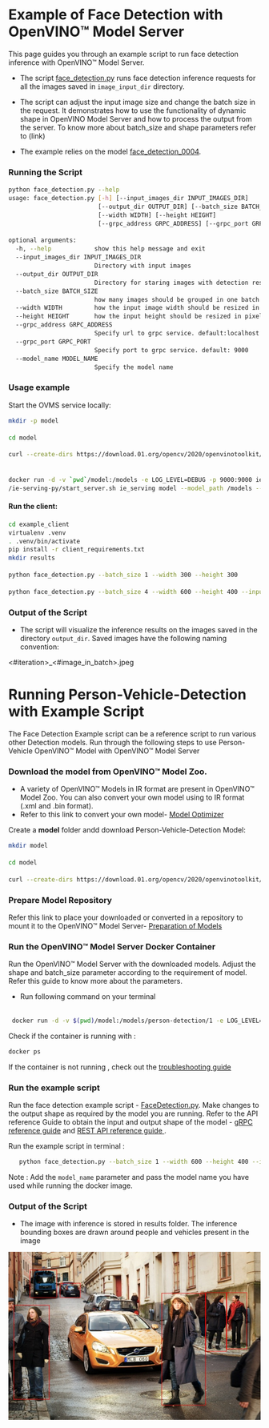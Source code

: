 
# Example of Face Detection with OpenVINO&trade; Model Server<a name="facedetection"></a>

This page guides you through an example script to run face detection inference with OpenVINO&trade; Model Server.


- The script [face_detection.py](face_detection.py) runs face detection inference requests for all the images
saved in `image_input_dir` directory. 

- The script can adjust the input image size and change the batch size in the request. It demonstrates how to use
the functionality of dynamic shape in OpenVINO Model Server and how to process the output from the server. To know more about batch_size and shape parameters refer to (link)

- The example relies on the model [face_detection_0004](https://docs.openvinotoolkit.org/2018_R5/_docs_Retail_object_detection_face_sqnet10modif_ssd_0004_caffe_desc_face_detection_retail_0004.html).

### Running the Script

```bash
python face_detection.py --help
usage: face_detection.py [-h] [--input_images_dir INPUT_IMAGES_DIR]
                         [--output_dir OUTPUT_DIR] [--batch_size BATCH_SIZE]
                         [--width WIDTH] [--height HEIGHT]
                         [--grpc_address GRPC_ADDRESS] [--grpc_port GRPC_PORT] [--model_name]

optional arguments:
  -h, --help            show this help message and exit
  --input_images_dir INPUT_IMAGES_DIR
                        Directory with input images
  --output_dir OUTPUT_DIR
                        Directory for staring images with detection results
  --batch_size BATCH_SIZE
                        how many images should be grouped in one batch
  --width WIDTH         how the input image width should be resized in pixels
  --height HEIGHT       how the input height should be resized in pixels
  --grpc_address GRPC_ADDRESS
                        Specify url to grpc service. default:localhost
  --grpc_port GRPC_PORT
                        Specify port to grpc service. default: 9000
  --model_name MODEL_NAME
                        Specify the model name 
```

### Usage example

Start the OVMS service locally:

```bash
mkdir -p model

cd model

curl --create-dirs https://download.01.org/opencv/2020/openvinotoolkit/2020.2/open_model_zoo/models_bin/3/face-detection-retail-0004/FP32/face-detection-retail-0004.xml https://download.01.org/opencv/2020/openvinotoolkit/2020.2/open_model_zoo/models_bin/3/face-detection-retail-0004/FP32/face-detection-retail-0004.bin -o model/face-detection-retail-0004.xml -o model/face-detection-retail-0004.bin


docker run -d -v `pwd`/model:/models -e LOG_LEVEL=DEBUG -p 9000:9000 ie-serving-py:latest \
/ie-serving-py/start_server.sh ie_serving model --model_path /models --model_name face-detection --port 9000  --shape auto
```

#### Run the client:
```bash
cd example_client
virtualenv .venv
. .venv/bin/activate
pip install -r client_requirements.txt
mkdir results

python face_detection.py --batch_size 1 --width 300 --height 300

python face_detection.py --batch_size 4 --width 600 --height 400 --input_images_dir images/people --output_dir results
```

### Output of the Script

- The script will visualize the inference results on the images saved in the directory `output_dir`. Saved images have the following naming convention:

<#iteration>_<#image_in_batch>.jpeg

# Running Person-Vehicle-Detection with Example Script<a name="persondetection"></a>

The Face Detection Example script can be a reference script to run various other Detection models. Run through the following steps to use Person-Vehicle OpenVINO&trade; Model with OpenVINO&trade; Model Server


### Download the model from OpenVINO&trade; Model Zoo.

- A variety of OpenVINO&trade; Models in IR format are present in OpenVINO&trade; Model Zoo. You can also convert your own model using to IR format (.xml and .bin format). 
- Refer to this link to convert your own model- [Model Optimizer](https://software.intel.com/en-us/articles/OpenVINO-ModelOptimizer)

Create a **model** folder andd download Person-Vehicle-Detection Model:


```bash
mkdir model 

cd model

curl --create-dirs https://download.01.org/opencv/2020/openvinotoolkit/2020.2/open_model_zoo/models_bin/3/person-vehicle-bike-detection-crossroad-0078/FP32/person-vehicle-bike-detection-crossroad-0078.bin https://download.01.org/opencv/2020/openvinotoolkit/2020.2/open_model_zoo/models_bin/3/person-vehicle-bike-detection-crossroad-0078/FP32/person-vehicle-bike-detection-crossroad-0078.xml -o person-vehicle-bike-detection-crossroad-0078.bin -o person-vehicle-bike-detection-crossroad-0078.xml

```

### Prepare Model Repository

Refer this link to place your downloaded or converted in a repository to mount it to the OpenVINO&trade; Model Server- [Preparation of Models](./PreparingModelRepository.md)

### Run the OpenVINO&trade; Model Server Docker Container

Run the OpenVINO&trade; Model Server with the downloaded models. Adjust the shape and batch_size parameter according to the requirement of model. Refer this guide to know more about the parameters.

- Run following command on your terminal 

```bash

 docker run -d -v $(pwd)/model:/models/person-detection/1 -e LOG_LEVEL=DEBUG -p 9000:9000 ovms:latest --model_path /models/person-detection --model_name person-detection --port 9000  --shape auto

```


Check if the container is running with :

```bash
docker ps
```
If the container is not running , check out the [troubleshooting guide](./Troubleshooting.md)


### Run the example script

Run the face detection example script - [FaceDetection.py](../facedetection.py). Make changes to the output shape as required by the model you are running. Refer to the API reference Guide to obtain the input and output shape of the model - [gRPC reference guide](./ModelServerGRPCAPI.md) and [REST API reference guide ](./ModelServerRESTAPI.md).

Run the example script in terminal :

```bash 
   python face_detection.py --batch_size 1 --width 600 --height 400 --input_images_dir images --output_dir results --model_name person-detection

```


Note : Add the `model_name` parameter and pass the model name you have used while running the docker image.

### Output of the Script

- The image with inference is stored in results folder. The inference bounding boxes are drawn around people and vehicles present in the image 

![image](./Images/person-detection_3_0.jpg)
